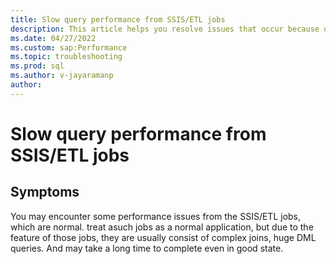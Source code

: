 ```yaml
---
title: Slow query performance from SSIS/ETL jobs
description: This article helps you resolve issues that occur because of Slow query performance from SSIS/ETL jobs.
ms.date: 04/27/2022
ms.custom: sap:Performance
ms.topic: troubleshooting
ms.prod: sql
ms.author: v-jayaramanp
author:  
---
```


# Slow query performance from SSIS/ETL jobs

## Symptoms

You may encounter some performance issues from the SSIS/ETL jobs, which are normal.  treat asuch jobs as a normal application, but due to the feature of those jobs, they are usually consist of complex joins, huge DML queries. And may take a long time to complete even in good state. 